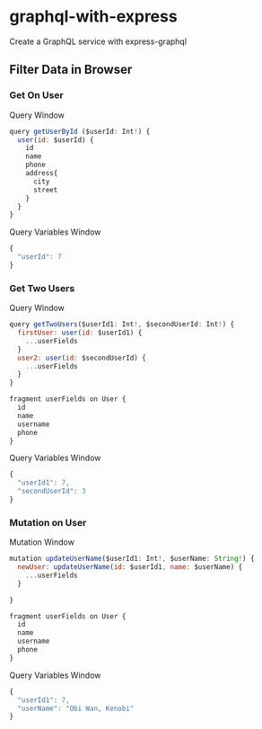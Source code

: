 # graphql-with-express

Create a GraphQL service with express-graphql

## Filter Data in Browser

### Get On User

Query Window

```js
query getUserById ($userId: Int!) {
  user(id: $userId) {
    id
    name
    phone
    address{
      city
      street
    }
  }
}
```

Query Variables Window

```js
{
  "userId": 7
}
```

### Get Two Users

Query Window

```js
query getTwoUsers($userId1: Int!, $secondUserId: Int!) {
  firstUser: user(id: $userId1) {
    ...userFields
  }
  user2: user(id: $secondUserId) {
    ...userFields
  }
}

fragment userFields on User {
  id
  name
  username
  phone
}
```

Query Variables Window

```js
{
  "userId1": 7,
  "secondUserId": 3
}
```

### Mutation on User

Mutation Window

```js
mutation updateUserName($userId1: Int!, $userName: String!) {
  newUser: updateUserName(id: $userId1, name: $userName) {
    ...userFields
  }

}

fragment userFields on User {
  id
  name
  username
  phone
}
```

Query Variables Window

```js
{
  "userId1": 7,
  "userName": "Obi Wan, Kenobi"
}
```